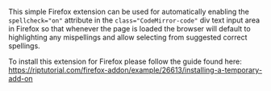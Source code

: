 This simple Firefox extension can be used for automatically enabling the `spellcheck="on"` attribute in the `class="CodeMirror-code"` div text input area in Firefox so that whenever the page is loaded the browser will default to highlighting any mispellings and allow selecting from suggested correct spellings.

To install this extension for Firefox please follow the guide found here:
https://riptutorial.com/firefox-addon/example/26613/installing-a-temporary-add-on
